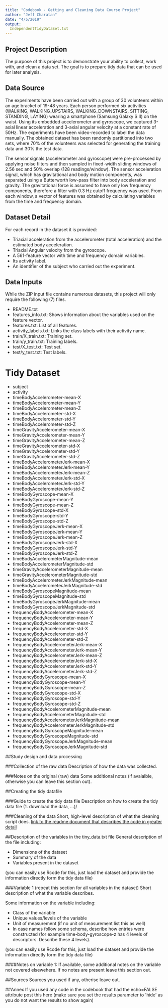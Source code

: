 ```yaml
---
title: "Codebook - Getting and Cleaning Data Course Project"
author: "Jeff Charatan"
date: "4/5/2019"
output:
  IndependentTidyDataSet.txt
---
```


## Project Description
The purpose of this project is to demonstrate your ability to collect, work with, and clean a data set. The goal is to prepare tidy data that can be used for later analysis. 


## Data Source
The experiments have been carried out with a group of 30 volunteers within an age bracket of 19-48 years. Each person performed six activities (WALKING, WALKING_UPSTAIRS, WALKING_DOWNSTAIRS, SITTING, STANDING, LAYING) wearing a smartphone (Samsung Galaxy S II) on the waist. Using its embedded accelerometer and gyroscope, we captured 3-axial linear acceleration and 3-axial angular velocity at a constant rate of 50Hz. The experiments have been video-recorded to label the data manually. The obtained dataset has been randomly partitioned into two sets, where 70% of the volunteers was selected for generating the training data and 30% the test data. 

The sensor signals (accelerometer and gyroscope) were pre-processed by applying noise filters and then sampled in fixed-width sliding windows of 2.56 sec and 50% overlap (128 readings/window). The sensor acceleration signal, which has gravitational and body motion components, was separated using a Butterworth low-pass filter into body acceleration and gravity. The gravitational force is assumed to have only low frequency components, therefore a filter with 0.3 Hz cutoff frequency was used. From each window, a vector of features was obtained by calculating variables from the time and frequency domain.


## Dataset Detail
For each record in the dataset it is provided: 
- Triaxial acceleration from the accelerometer (total acceleration) and the estimated body acceleration. 
- Triaxial Angular velocity from the gyroscope. 
- A 561-feature vector with time and frequency domain variables. 
- Its activity label. 
- An identifier of the subject who carried out the experiment.


## Data Inputs

While the ZIP input file contains numerous datasets, this project will only require the following (7) files. 

- README.txt
- features_info.txt: Shows information about the variables used on the feature vector.
- features.txt: List of all features.
- activity_labels.txt: Links the class labels with their activity name.
- train/X_train.txt: Training set.
- train/y_train.txt: Training labels.
- test/X_test.txt: Test set.
- test/y_test.txt: Test labels.






# Tidy Dataset

- subject
- activity
- timeBodyAccelerometer-mean-X
- timeBodyAccelerometer-mean-Y
- timeBodyAccelerometer-mean-Z
- timeBodyAccelerometer-std-X
- timeBodyAccelerometer-std-Y
- timeBodyAccelerometer-std-Z
- timeGravityAccelerometer-mean-X
- timeGravityAccelerometer-mean-Y
- timeGravityAccelerometer-mean-Z
- timeGravityAccelerometer-std-X
- timeGravityAccelerometer-std-Y
- timeGravityAccelerometer-std-Z
- timeBodyAccelerometerJerk-mean-X
- timeBodyAccelerometerJerk-mean-Y
- timeBodyAccelerometerJerk-mean-Z
- timeBodyAccelerometerJerk-std-X
- timeBodyAccelerometerJerk-std-Y
- timeBodyAccelerometerJerk-std-Z
- timeBodyGyroscope-mean-X
- timeBodyGyroscope-mean-Y
- timeBodyGyroscope-mean-Z
- timeBodyGyroscope-std-X
- timeBodyGyroscope-std-Y
- timeBodyGyroscope-std-Z
- timeBodyGyroscopeJerk-mean-X
- timeBodyGyroscopeJerk-mean-Y
- timeBodyGyroscopeJerk-mean-Z
- timeBodyGyroscopeJerk-std-X
- timeBodyGyroscopeJerk-std-Y
- timeBodyGyroscopeJerk-std-Z
- timeBodyAccelerometerMagnitude-mean
- timeBodyAccelerometerMagnitude-std
- timeGravityAccelerometerMagnitude-mean
- timeGravityAccelerometerMagnitude-std
- timeBodyAccelerometerJerkMagnitude-mean
- timeBodyAccelerometerJerkMagnitude-std
- timeBodyGyroscopeMagnitude-mean
- timeBodyGyroscopeMagnitude-std
- timeBodyGyroscopeJerkMagnitude-mean
- timeBodyGyroscopeJerkMagnitude-std
- frequencyBodyAccelerometer-mean-X
- frequencyBodyAccelerometer-mean-Y
- frequencyBodyAccelerometer-mean-Z
- frequencyBodyAccelerometer-std-X
- frequencyBodyAccelerometer-std-Y
- frequencyBodyAccelerometer-std-Z
- frequencyBodyAccelerometerJerk-mean-X
- frequencyBodyAccelerometerJerk-mean-Y
- frequencyBodyAccelerometerJerk-mean-Z
- frequencyBodyAccelerometerJerk-std-X
- frequencyBodyAccelerometerJerk-std-Y
- frequencyBodyAccelerometerJerk-std-Z
- frequencyBodyGyroscope-mean-X
- frequencyBodyGyroscope-mean-Y
- frequencyBodyGyroscope-mean-Z
- frequencyBodyGyroscope-std-X
- frequencyBodyGyroscope-std-Y
- frequencyBodyGyroscope-std-Z
- frequencyBodyAccelerometerMagnitude-mean
- frequencyBodyAccelerometerMagnitude-std
- frequencyBodyAccelerometerJerkMagnitude-mean
- frequencyBodyAccelerometerJerkMagnitude-std
- frequencyBodyGyroscopeMagnitude-mean
- frequencyBodyGyroscopeMagnitude-std
- frequencyBodyGyroscopeJerkMagnitude-mean
- frequencyBodyGyroscopeJerkMagnitude-std











##Study design and data processing

###Collection of the raw data
Description of how the data was collected.

###Notes on the original (raw) data 
Some additional notes (if avaialble, otherwise you can leave this section out).

##Creating the tidy datafile

###Guide to create the tidy data file
Description on how to create the tidy data file (1. download the data, ...)/

###Cleaning of the data
Short, high-level description of what the cleaning script does. [link to the readme document that describes the code in greater detail]()

##Description of the variables in the tiny_data.txt file
General description of the file including:
 - Dimensions of the dataset
 - Summary of the data
 - Variables present in the dataset

(you can easily use Rcode for this, just load the dataset and provide the information directly form the tidy data file)

###Variable 1 (repeat this section for all variables in the dataset)
Short description of what the variable describes.

Some information on the variable including:
 - Class of the variable
 - Unique values/levels of the variable
 - Unit of measurement (if no unit of measurement list this as well)
 - In case names follow some schema, describe how entries were constructed (for example time-body-gyroscope-z has 4 levels of descriptors. Describe these 4 levels). 

(you can easily use Rcode for this, just load the dataset and provide the information directly form the tidy data file)

####Notes on variable 1:
If available, some additional notes on the variable not covered elsewehere. If no notes are present leave this section out.

##Sources
Sources you used if any, otherise leave out.

##Annex
If you used any code in the codebook that had the echo=FALSE attribute post this here (make sure you set the results parameter to 'hide' as you do not want the results to show again)
